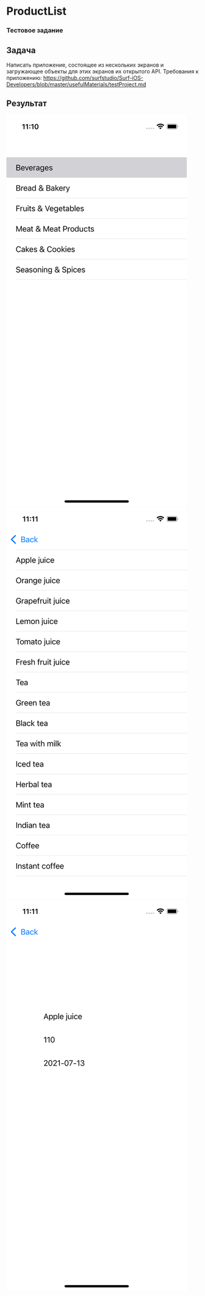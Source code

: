 # ProductList
### Тестовое задание

## Задача
Написать приложение, состоящее из нескольких экранов и загружающее объекты для этих экранов их открытого API.
Требования к приложению:
https://github.com/surfstudio/Surf-iOS-Developers/blob/master/usefulMaterials/testProject.md


## Результат
![<img src="Screenshots/Categories.png" width="230"/>](Screenshots/Categories.png)
![<img src="Screenshots/Products.png" width="230"/>](Screenshots/Products.png)
![<img src="Screenshots/Item.png" width="230"/>](Screenshots/Item.png)
